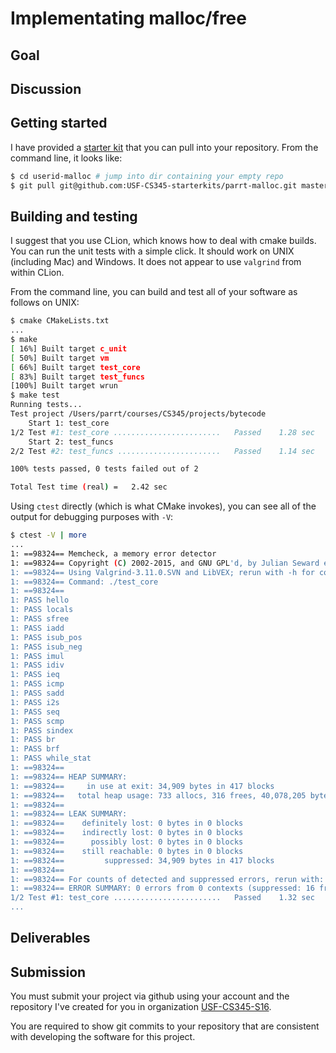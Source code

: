 # Implementating malloc/free
## Goal

## Discussion

## Getting started

I have provided a [starter kit](https://github.com/USF-CS345-starterkits/parrt-malloc) that you can pull into your repository. From the command line, it looks like:

```bash
$ cd userid-malloc # jump into dir containing your empty repo
$ git pull git@github.com:USF-CS345-starterkits/parrt-malloc.git master
```

## Building and testing

I suggest that you use CLion, which knows how to deal with cmake builds. You can run the unit tests with a simple click. It should work on UNIX (including Mac) and Windows.
It does not appear to use `valgrind` from within CLion.

From the command line, you can build and test all of your software as follows on UNIX:

```bash
$ cmake CMakeLists.txt
...
$ make
[ 16%] Built target c_unit
[ 50%] Built target vm
[ 66%] Built target test_core
[ 83%] Built target test_funcs
[100%] Built target wrun
$ make test
Running tests...
Test project /Users/parrt/courses/CS345/projects/bytecode
    Start 1: test_core
1/2 Test #1: test_core ........................   Passed    1.28 sec
    Start 2: test_funcs
2/2 Test #2: test_funcs .......................   Passed    1.14 sec

100% tests passed, 0 tests failed out of 2

Total Test time (real) =   2.42 sec
```

Using `ctest` directly (which is what CMake invokes), you can see all of the output for debugging purposes with `-V`:

```bash
$ ctest -V | more
...
1: ==98324== Memcheck, a memory error detector
1: ==98324== Copyright (C) 2002-2015, and GNU GPL'd, by Julian Seward et al.
1: ==98324== Using Valgrind-3.11.0.SVN and LibVEX; rerun with -h for copyright info
1: ==98324== Command: ./test_core
1: ==98324== 
1: PASS hello
1: PASS locals
1: PASS sfree
1: PASS iadd
1: PASS isub_pos
1: PASS isub_neg
1: PASS imul
1: PASS idiv
1: PASS ieq
1: PASS icmp
1: PASS sadd
1: PASS i2s
1: PASS seq
1: PASS scmp
1: PASS sindex
1: PASS br
1: PASS brf
1: PASS while_stat
1: ==98324== 
1: ==98324== HEAP SUMMARY:
1: ==98324==     in use at exit: 34,909 bytes in 417 blocks
1: ==98324==   total heap usage: 733 allocs, 316 frees, 40,078,205 bytes allocated
1: ==98324== 
1: ==98324== LEAK SUMMARY:
1: ==98324==    definitely lost: 0 bytes in 0 blocks
1: ==98324==    indirectly lost: 0 bytes in 0 blocks
1: ==98324==      possibly lost: 0 bytes in 0 blocks
1: ==98324==    still reachable: 0 bytes in 0 blocks
1: ==98324==         suppressed: 34,909 bytes in 417 blocks
1: ==98324== 
1: ==98324== For counts of detected and suppressed errors, rerun with: -v
1: ==98324== ERROR SUMMARY: 0 errors from 0 contexts (suppressed: 16 from 16)
1/2 Test #1: test_core ........................   Passed    1.32 sec
...
```

## Deliverables

## Submission

You must submit your project via github using your account and the repository I've created for you in organization [USF-CS345-S16](https://github.com/USF-CS345-S16).

You are required to show git commits to your repository that are consistent with developing the software for this project.


